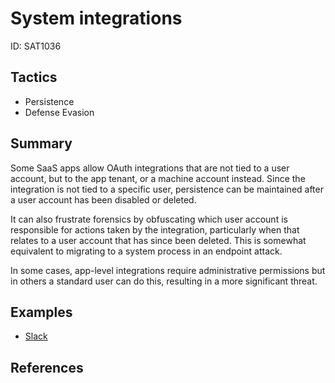 # System integrations
ID: SAT1036

## Tactics
* Persistence
* Defense Evasion

## Summary
Some SaaS apps allow OAuth integrations that are not tied to a user account, but to the app tenant, or a machine account instead. Since the integration is not tied to a specific user, persistence can be maintained after a user account has been disabled or deleted.

It can also frustrate forensics by obfuscating which user account is responsible for actions taken by the integration, particularly when that relates to a user account that has since been deleted. This is somewhat equivalent to migrating to a system process in an endpoint attack.

In some cases, app-level integrations require administrative permissions but in others a standard user can do this, resulting in a more significant threat.

## Examples
* [Slack](examples/slack.md)

## References